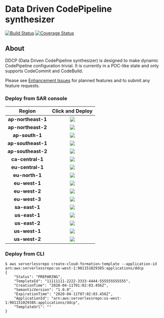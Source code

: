 # Data Driven CodePipeline synthesizer

[![Build Status](https://ddcp-pipeline-badgeassetsdd232fa513-16aet7pptdyyx.s3-us-west-1.amazonaws.com/876f717f1bd19c4fd7d20b880a3c010fbe55ebc7)](https://us-west-1.console.aws.amazon.com/codesuite/codepipeline/pipelines/ddcp-build/view?region=us-west-1)
[![Coverage Status](https://coveralls.io/repos/github/curquhart/ddcp/badge.svg?branch=master)](https://coveralls.io/github/curquhart/ddcp?branch=master)

About
-----
DDCP (Data Driven CodePipeline synthesizer) is designed to make dynamic CodePipeline
configuration trivial. It is currently in a POC-like state and only supports CodeCommit and CodeBuild.

Please see [Enhancement Issues](https://github.com/curquhart/ddcp/labels/enhancement) for planned features and to
submit any feature requests.

### Deploy from SAR console

|        Region        |                    Click and Deploy                     |
| :----------------: | :----------------------------------------------------------: |
|  **ap-northeast-1**  |[![](https://img.shields.io/badge/SAR-Deploy%20Now-yellow.svg)](https://deploy.serverlessrepo.app/ap-northeast-1/?app=arn:aws:serverlessrepo:ap-northeast-1:901151029385:applications/ddcp)|
|  **ap-northeast-2**  |[![](https://img.shields.io/badge/SAR-Deploy%20Now-yellow.svg)](https://deploy.serverlessrepo.app/ap-northeast-2/?app=arn:aws:serverlessrepo:ap-northeast-2:901151029385:applications/ddcp)|
|  **ap-south-1**  |[![](https://img.shields.io/badge/SAR-Deploy%20Now-yellow.svg)](https://deploy.serverlessrepo.app/ap-south-1/?app=arn:aws:serverlessrepo:ap-south-1:901151029385:applications/ddcp)|
|  **ap-southeast-1**  |[![](https://img.shields.io/badge/SAR-Deploy%20Now-yellow.svg)](https://deploy.serverlessrepo.app/ap-southeast-1/?app=arn:aws:serverlessrepo:ap-southeast-1:901151029385:applications/ddcp)|
|  **ap-southeast-2**  |[![](https://img.shields.io/badge/SAR-Deploy%20Now-yellow.svg)](https://deploy.serverlessrepo.app/ap-southeast-2/?app=arn:aws:serverlessrepo:ap-southeast-2:901151029385:applications/ddcp)|
|  **ca-central-1**  |[![](https://img.shields.io/badge/SAR-Deploy%20Now-yellow.svg)](https://deploy.serverlessrepo.app/ca-central-1/?app=arn:aws:serverlessrepo:ca-central-1:901151029385:applications/ddcp)|
|  **eu-central-1**  |[![](https://img.shields.io/badge/SAR-Deploy%20Now-yellow.svg)](https://deploy.serverlessrepo.app/eu-central-1/?app=arn:aws:serverlessrepo:eu-central-1:901151029385:applications/ddcp)|
|  **eu-north-1**  |[![](https://img.shields.io/badge/SAR-Deploy%20Now-yellow.svg)](https://deploy.serverlessrepo.app/eu-north-1/?app=arn:aws:serverlessrepo:eu-north-1:901151029385:applications/ddcp)|
|  **eu-west-1**  |[![](https://img.shields.io/badge/SAR-Deploy%20Now-yellow.svg)](https://deploy.serverlessrepo.app/eu-west-1/?app=arn:aws:serverlessrepo:eu-west-1:901151029385:applications/ddcp)|
|  **eu-west-2**  |[![](https://img.shields.io/badge/SAR-Deploy%20Now-yellow.svg)](https://deploy.serverlessrepo.app/eu-west-2/?app=arn:aws:serverlessrepo:eu-west-2:901151029385:applications/ddcp)|
|  **eu-west-3**  |[![](https://img.shields.io/badge/SAR-Deploy%20Now-yellow.svg)](https://deploy.serverlessrepo.app/eu-west-3/?app=arn:aws:serverlessrepo:eu-west-3:901151029385:applications/ddcp)|
|  **sa-east-1**  |[![](https://img.shields.io/badge/SAR-Deploy%20Now-yellow.svg)](https://deploy.serverlessrepo.app/sa-east-1/?app=arn:aws:serverlessrepo:sa-east-1:901151029385:applications/ddcp)|
|  **us-east-1**  |[![](https://img.shields.io/badge/SAR-Deploy%20Now-yellow.svg)](https://deploy.serverlessrepo.app/us-east-1/?app=arn:aws:serverlessrepo:us-east-1:901151029385:applications/ddcp)|
|  **us-east-2**  |[![](https://img.shields.io/badge/SAR-Deploy%20Now-yellow.svg)](https://deploy.serverlessrepo.app/us-east-2/?app=arn:aws:serverlessrepo:us-east-2:901151029385:applications/ddcp)|
|  **us-west-1**  |[![](https://img.shields.io/badge/SAR-Deploy%20Now-yellow.svg)](https://deploy.serverlessrepo.app/us-west-1/?app=arn:aws:serverlessrepo:us-west-1:901151029385:applications/ddcp)|
|  **us-west-2**  |[![](https://img.shields.io/badge/SAR-Deploy%20Now-yellow.svg)](https://deploy.serverlessrepo.app/us-west-2/?app=arn:aws:serverlessrepo:us-west-2:901151029385:applications/ddcp)|

### Deploy from CLI

```
$ aws serverlessrepo create-cloud-formation-template --application-id arn:aws:serverlessrepo:us-west-1:901151029385:applications/ddcp
{
    "Status": "PREPARING",
    "TemplateId": "11111111-2222-3333-4444-555555555555",
    "CreationTime": "2020-04-11T01:02:03.456Z",
    "SemanticVersion": "1.0.0",
    "ExpirationTime": "2020-04-11T07:02:03.456Z",
    "ApplicationId": "arn:aws:serverlessrepo:us-west-1:901151029385:applications/ddcp",
    "TemplateUrl": ""
}
```
